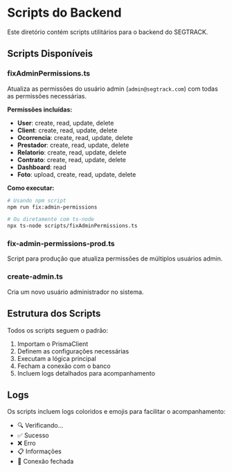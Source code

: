 # Scripts do Backend

Este diretório contém scripts utilitários para o backend do SEGTRACK.

## Scripts Disponíveis

### fixAdminPermissions.ts
Atualiza as permissões do usuário admin (`admin@segtrack.com`) com todas as permissões necessárias.

**Permissões incluídas:**
- **User**: create, read, update, delete
- **Client**: create, read, update, delete  
- **Ocorrencia**: create, read, update, delete
- **Prestador**: create, read, update, delete
- **Relatorio**: create, read, update, delete
- **Contrato**: create, read, update, delete
- **Dashboard**: read
- **Foto**: upload, create, read, update, delete

**Como executar:**
```bash
# Usando npm script
npm run fix:admin-permissions

# Ou diretamente com ts-node
npx ts-node scripts/fixAdminPermissions.ts
```

### fix-admin-permissions-prod.ts
Script para produção que atualiza permissões de múltiplos usuários admin.

### create-admin.ts
Cria um novo usuário administrador no sistema.

## Estrutura dos Scripts

Todos os scripts seguem o padrão:
1. Importam o PrismaClient
2. Definem as configurações necessárias
3. Executam a lógica principal
4. Fecham a conexão com o banco
5. Incluem logs detalhados para acompanhamento

## Logs

Os scripts incluem logs coloridos e emojis para facilitar o acompanhamento:
- 🔍 Verificando...
- ✅ Sucesso
- ❌ Erro
- 📋 Informações
- 🔌 Conexão fechada 